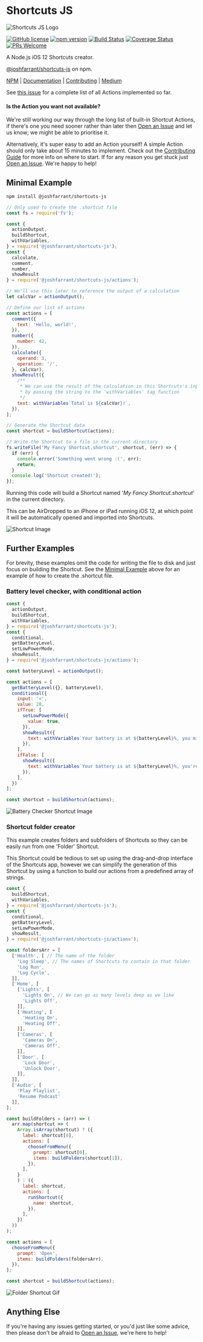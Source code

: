 # Shortcuts JS

![Shortcuts JS Logo](./assets/logo.png)

[![GitHub license](https://img.shields.io/badge/license-GPL-blue.svg)](https://github.com/joshfarrant/shortcuts-js/blob/master/LICENSE)
[![npm version](https://img.shields.io/npm/v/@joshfarrant/shortcuts-js.svg?colorB=blue)](https://www.npmjs.com/package/@joshfarrant/shortcuts-js)
[![Build Status](https://img.shields.io/travis/joshfarrant/shortcuts-js/master.svg)](https://travis-ci.org/joshfarrant/shortcuts-js)
[![Coverage Status](https://coveralls.io/repos/github/joshfarrant/shortcuts-js/badge.svg?branch=master)](https://coveralls.io/github/joshfarrant/shortcuts-js?branch=master)
[![PRs Welcome](https://img.shields.io/badge/PRs-welcome-blue.svg)](https://github.com/joshfarrant/shortcuts-js/blob/master/CONTRIBUTING.md)

A Node.js iOS 12 Shortcuts creator.

[@joshfarrant/shortcuts-js](https://www.npmjs.com/package/@joshfarrant/shortcuts-js) on npm.

[NPM](https://www.npmjs.com/package/@joshfarrant/shortcuts-js) | [Documentation](https://shortcuts.fun/module-actions.html) | [Contributing](https://github.com/joshfarrant/shortcuts-js/blob/master/CONTRIBUTING.md) | [Medium](https://medium.com/@JoshFarrant/creating-ios-12-shortcuts-with-javascript-and-shortcuts-js-942420ca9904)

See [this issue](https://github.com/joshfarrant/shortcuts-js/issues/6) for a complete list of all Actions implemented so far.

#### Is the Action you want not available?

We're still working our way through the long list of built-in Shortcut Actions, if there's one you need sooner rather than later then [Open an Issue](https://github.com/joshfarrant/shortcuts-js/issues/new/choose) and let us know; we might be able to prioritise it.

Alternatively, it's super easy to add an Action yourself! A simple Action should only take about 15 minutes to implement. Check out the [Contributing Guide](https://github.com/joshfarrant/shortcuts-js/blob/master/CONTRIBUTING.md) for more info on where to start. If for any reason you get stuck just [Open an Issue](https://github.com/joshfarrant/shortcuts-js/issues/new/choose). We're happy to help!

## Minimal Example

```sh
npm install @joshfarrant/shortcuts-js
```

```js
// Only used to create the .shortcut file
const fs = require('fs');

const {
  actionOutput,
  buildShortcut,
  withVariables,
} = require('@joshfarrant/shortcuts-js');
const {
  calculate,
  comment,
  number,
  showResult
} = require('@joshfarrant/shortcuts-js/actions');

// We'll use this later to reference the output of a calculation
let calcVar = actionOutput();

// Define our list of actions
const actions = [
  comment({
    text: 'Hello, world!',
  }),
  number({
    number: 42,
  }),
  calculate({
    operand: 3,
    operation: '/',
  }, calcVar),
  showResult({
    /**
     * We can use the result of the calculation in this Shortcuts's input
     * by passing the string to the 'withVariables' tag function
     */
    text: withVariables`Total is ${calcVar}!`,
  }),
];

// Generate the Shortcut data
const shortcut = buildShortcut(actions);

// Write the Shortcut to a file in the current directory
fs.writeFile('My Fancy Shortcut.shortcut', shortcut, (err) => {
  if (err) {
    console.error('Something went wrong :(', err);
    return;
  }
  console.log('Shortcut created!');
});
```

Running this code will build a Shortcut named '_My Fancy Shortcut.shortcut_' in the current directory.

This can be AirDropped to an iPhone or iPad running iOS 12, at which point it will be automatically opened and imported into Shortcuts.

![Shortcut Image](./assets/demo-shortcut.jpeg)

## Further Examples

For brevity, these examples omit the code for writing the file to disk and just focus on building the Shortcut. See the [Minimal Example](#Minimal-Example) above for an example of how to create the .shortcut file.


### Battery level checker, with conditional action

```js
const {
  actionOutput,
  buildShortcut,
  withVariables,
} = require('@joshfarrant/shortcuts-js');
const {
  conditional,
  getBatteryLevel,
  setLowPowerMode,
  showResult,
} = require('@joshfarrant/shortcuts-js/actions');

const batteryLevel = actionOutput();

const actions = [
  getBatteryLevel({}, batteryLevel),
  conditional({
    input: '<',
    value: 20,
    ifTrue: [
      setLowPowerMode({
        value: true,
      }),
      showResult({
        text: withVariables`Your battery is at ${batteryLevel}%, you might want to charge it.`,
      }),
    ],
    ifFalse: [
      showResult({
        text: withVariables`Your battery is at ${batteryLevel}%, you're probably fine for now.`,
      }),
    ],
  })
];

const shortcut = buildShortcut(actions);
```

![Battery Checker Shortcut Image](./assets/battery-checker-shortcut.jpeg)

### Shortcut folder creator

This example creates folders and subfolders of Shortcuts so they can be easily run from one 'Folder' Shortcut.

This Shortcut could be tedious to set up using the drag-and-drop interface of the Shortcuts app, however we can simplify the generation of this Shortcut by using a function to build our actions from a predefined array of strings.

```js
const {
  buildShortcut,
  withVariables,
} = require('@joshfarrant/shortcuts-js');
const {
  conditional,
  getBatteryLevel,
  setLowPowerMode,
  showResult,
} = require('@joshfarrant/shortcuts-js/actions');

const foldersArr = [
  ['Health', [ // The name of the folder
    'Log Sleep', // The names of Shortcuts to contain in that folder
    'Log Run',
    'Log Cycle',
  ]],
  ['Home', [
    ['Lights', [
      'Lights On', // We can go as many levels deep as we like
      'Lights Off',
    ]],
    ['Heating', [
      'Heating On',
      'Heating Off',
    ]],
    ['Cameras', [
      'Cameras On',
      'Cameras Off',
    ]],
    ['Door', [
      'Lock Door',
      'Unlock Door',
    ]],
  ]],
  ['Audio', [
    'Play Playlist',
    'Resume Podcast'
  ]],
];

const buildFolders = (arr) => (
  arr.map(shortcut => (
    Array.isArray(shortcut) ? ({
      label: shortcut[0],
      actions: [
        chooseFromMenu({
          prompt: shortcut[0],
          items: buildFolders(shortcut[1]),
        }),
      ],
    }
    ) : ({
      label: shortcut,
      actions: [
        runShortcut({
          name: shortcut,
        }),
      ],
    })
  ))
);

const actions = [
  chooseFromMenu({
    prompt: 'Open',
    items: buildFolders(foldersArr),
  }),
];

const shortcut = buildShortcut(actions);
```

![Folder Shortcut Gif](https://thumbs.gfycat.com/TangibleRemorsefulAmericancrayfish-small.gif)

## Anything Else

If you're having any issues getting started, or you'd just like some advice, then please don't be afraid to [Open an Issue](https://github.com/joshfarrant/shortcuts-js/issues/new/choose), we're here to help!
